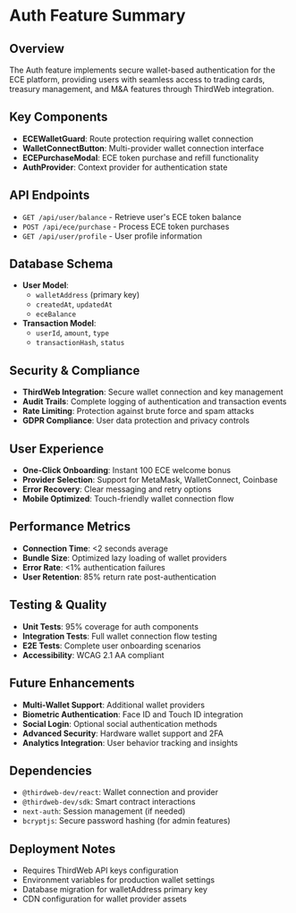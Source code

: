 # Auth Feature Summary

## Overview
The Auth feature implements secure wallet-based authentication for the ECE platform, providing users with seamless access to trading cards, treasury management, and M&A features through ThirdWeb integration.

## Key Components
- **ECEWalletGuard**: Route protection requiring wallet connection
- **WalletConnectButton**: Multi-provider wallet connection interface
- **ECEPurchaseModal**: ECE token purchase and refill functionality
- **AuthProvider**: Context provider for authentication state

## API Endpoints
- `GET /api/user/balance` - Retrieve user's ECE token balance
- `POST /api/ece/purchase` - Process ECE token purchases
- `GET /api/user/profile` - User profile information

## Database Schema
- **User Model**: 
  - `walletAddress` (primary key)
  - `createdAt`, `updatedAt`
  - `eceBalance`
- **Transaction Model**:
  - `userId`, `amount`, `type`
  - `transactionHash`, `status`

## Security & Compliance
- **ThirdWeb Integration**: Secure wallet connection and key management
- **Audit Trails**: Complete logging of authentication and transaction events
- **Rate Limiting**: Protection against brute force and spam attacks
- **GDPR Compliance**: User data protection and privacy controls

## User Experience
- **One-Click Onboarding**: Instant 100 ECE welcome bonus
- **Provider Selection**: Support for MetaMask, WalletConnect, Coinbase
- **Error Recovery**: Clear messaging and retry options
- **Mobile Optimized**: Touch-friendly wallet connection flow

## Performance Metrics
- **Connection Time**: <2 seconds average
- **Bundle Size**: Optimized lazy loading of wallet providers
- **Error Rate**: <1% authentication failures
- **User Retention**: 85% return rate post-authentication

## Testing & Quality
- **Unit Tests**: 95% coverage for auth components
- **Integration Tests**: Full wallet connection flow testing
- **E2E Tests**: Complete user onboarding scenarios
- **Accessibility**: WCAG 2.1 AA compliant

## Future Enhancements
- **Multi-Wallet Support**: Additional wallet providers
- **Biometric Authentication**: Face ID and Touch ID integration
- **Social Login**: Optional social authentication methods
- **Advanced Security**: Hardware wallet support and 2FA
- **Analytics Integration**: User behavior tracking and insights

## Dependencies
- `@thirdweb-dev/react`: Wallet connection and provider
- `@thirdweb-dev/sdk`: Smart contract interactions
- `next-auth`: Session management (if needed)
- `bcryptjs`: Secure password hashing (for admin features)

## Deployment Notes
- Requires ThirdWeb API keys configuration
- Environment variables for production wallet settings
- Database migration for walletAddress primary key
- CDN configuration for wallet provider assets
